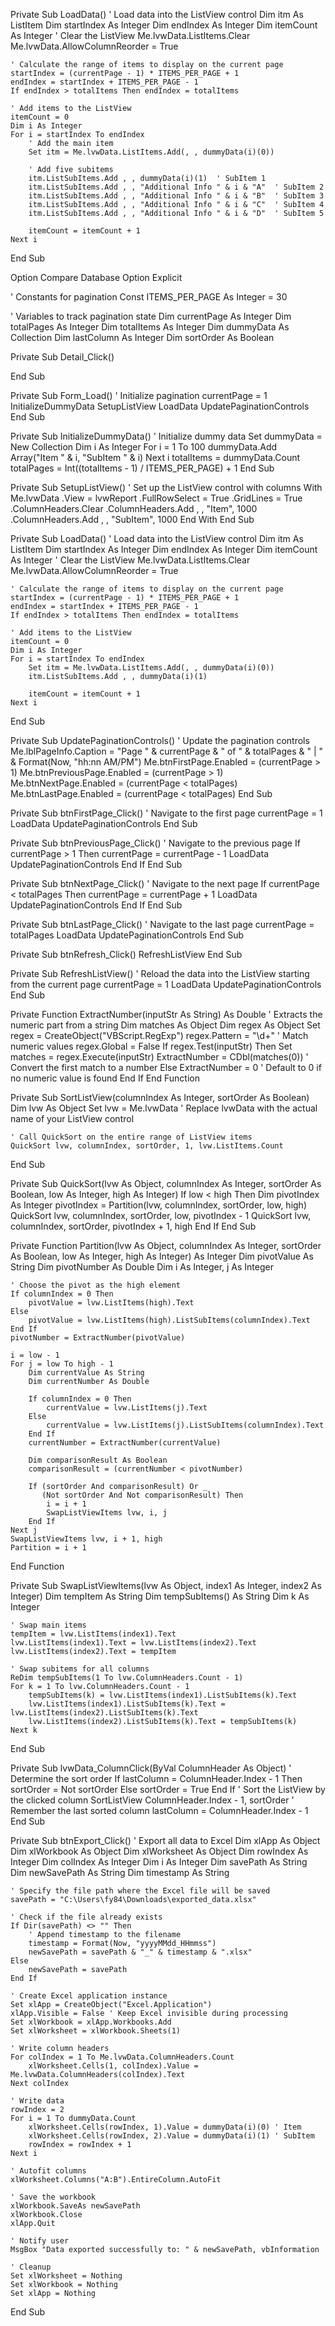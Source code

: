 Private Sub LoadData()
    ' Load data into the ListView control
    Dim itm As ListItem
    Dim startIndex As Integer
    Dim endIndex As Integer
    Dim itemCount As Integer
    ' Clear the ListView
    Me.lvwData.ListItems.Clear
    Me.lvwData.AllowColumnReorder = True

    ' Calculate the range of items to display on the current page
    startIndex = (currentPage - 1) * ITEMS_PER_PAGE + 1
    endIndex = startIndex + ITEMS_PER_PAGE - 1
    If endIndex > totalItems Then endIndex = totalItems

    ' Add items to the ListView
    itemCount = 0
    Dim i As Integer
    For i = startIndex To endIndex
        ' Add the main item
        Set itm = Me.lvwData.ListItems.Add(, , dummyData(i)(0))
        
        ' Add five subitems
        itm.ListSubItems.Add , , dummyData(i)(1)  ' SubItem 1
        itm.ListSubItems.Add , , "Additional Info " & i & "A"  ' SubItem 2
        itm.ListSubItems.Add , , "Additional Info " & i & "B"  ' SubItem 3
        itm.ListSubItems.Add , , "Additional Info " & i & "C"  ' SubItem 4
        itm.ListSubItems.Add , , "Additional Info " & i & "D"  ' SubItem 5

        itemCount = itemCount + 1
    Next i
End Sub



Option Compare Database
Option Explicit

' Constants for pagination
Const ITEMS_PER_PAGE As Integer = 30

' Variables to track pagination state
Dim currentPage As Integer
Dim totalPages As Integer
Dim totalItems As Integer
Dim dummyData As Collection
Dim lastColumn As Integer
Dim sortOrder As Boolean

Private Sub Detail_Click()

End Sub

Private Sub Form_Load()
    ' Initialize pagination
    currentPage = 1
    InitializeDummyData
    SetupListView
    LoadData
    UpdatePaginationControls
End Sub

Private Sub InitializeDummyData()
    ' Initialize dummy data
    Set dummyData = New Collection
    Dim i As Integer
    For i = 1 To 100
        dummyData.Add Array("Item " & i, "SubItem " & i)
    Next i
    totalItems = dummyData.Count
    totalPages = Int((totalItems - 1) / ITEMS_PER_PAGE) + 1
End Sub

Private Sub SetupListView()
    ' Set up the ListView control with columns
    With Me.lvwData
        .View = lvwReport
        .FullRowSelect = True
        .GridLines = True
        .ColumnHeaders.Clear
        .ColumnHeaders.Add , , "Item", 1000
        .ColumnHeaders.Add , , "SubItem", 1000
    End With
End Sub

Private Sub LoadData()
    ' Load data into the ListView control
    Dim itm As ListItem
    Dim startIndex As Integer
    Dim endIndex As Integer
    Dim itemCount As Integer
    ' Clear the ListView
    Me.lvwData.ListItems.Clear
    Me.lvwData.AllowColumnReorder = True
    
    ' Calculate the range of items to display on the current page
    startIndex = (currentPage - 1) * ITEMS_PER_PAGE + 1
    endIndex = startIndex + ITEMS_PER_PAGE - 1
    If endIndex > totalItems Then endIndex = totalItems
    
    ' Add items to the ListView
    itemCount = 0
    Dim i As Integer
    For i = startIndex To endIndex
        Set itm = Me.lvwData.ListItems.Add(, , dummyData(i)(0))
        itm.ListSubItems.Add , , dummyData(i)(1)
        
        itemCount = itemCount + 1
    Next i
End Sub

Private Sub UpdatePaginationControls()
    ' Update the pagination controls
    Me.lblPageInfo.Caption = "Page " & currentPage & " of " & totalPages & " | " & Format(Now, "hh:nn AM/PM")
    Me.btnFirstPage.Enabled = (currentPage > 1)
    Me.btnPreviousPage.Enabled = (currentPage > 1)
    Me.btnNextPage.Enabled = (currentPage < totalPages)
    Me.btnLastPage.Enabled = (currentPage < totalPages)
End Sub

Private Sub btnFirstPage_Click()
    ' Navigate to the first page
    currentPage = 1
    LoadData
    UpdatePaginationControls
End Sub

Private Sub btnPreviousPage_Click()
    ' Navigate to the previous page
    If currentPage > 1 Then
        currentPage = currentPage - 1
        LoadData
        UpdatePaginationControls
    End If
End Sub

Private Sub btnNextPage_Click()
    ' Navigate to the next page
    If currentPage < totalPages Then
        currentPage = currentPage + 1
        LoadData
        UpdatePaginationControls
    End If
End Sub

Private Sub btnLastPage_Click()
    ' Navigate to the last page
    currentPage = totalPages
    LoadData
    UpdatePaginationControls
End Sub

Private Sub btnRefresh_Click()
    RefreshListView
End Sub
 
Private Sub RefreshListView()
    ' Reload the data into the ListView starting from the current page
    currentPage = 1
    LoadData
    UpdatePaginationControls
End Sub

Private Function ExtractNumber(inputStr As String) As Double
    ' Extracts the numeric part from a string
    Dim matches As Object
    Dim regex As Object
    Set regex = CreateObject("VBScript.RegExp")
    regex.Pattern = "\d+" ' Match numeric values
    regex.Global = False
    If regex.Test(inputStr) Then
        Set matches = regex.Execute(inputStr)
        ExtractNumber = CDbl(matches(0)) ' Convert the first match to a number
    Else
        ExtractNumber = 0 ' Default to 0 if no numeric value is found
    End If
End Function
 
Private Sub SortListView(columnIndex As Integer, sortOrder As Boolean)
    Dim lvw As Object
    Set lvw = Me.lvwData ' Replace lvwData with the actual name of your ListView control
 
    ' Call QuickSort on the entire range of ListView items
    QuickSort lvw, columnIndex, sortOrder, 1, lvw.ListItems.Count
End Sub
 
Private Sub QuickSort(lvw As Object, columnIndex As Integer, sortOrder As Boolean, low As Integer, high As Integer)
    If low < high Then
        Dim pivotIndex As Integer
        pivotIndex = Partition(lvw, columnIndex, sortOrder, low, high)
        QuickSort lvw, columnIndex, sortOrder, low, pivotIndex - 1
        QuickSort lvw, columnIndex, sortOrder, pivotIndex + 1, high
    End If
End Sub
 
Private Function Partition(lvw As Object, columnIndex As Integer, sortOrder As Boolean, low As Integer, high As Integer) As Integer
    Dim pivotValue As String
    Dim pivotNumber As Double
    Dim i As Integer, j As Integer
 
    ' Choose the pivot as the high element
    If columnIndex = 0 Then
        pivotValue = lvw.ListItems(high).Text
    Else
        pivotValue = lvw.ListItems(high).ListSubItems(columnIndex).Text
    End If
    pivotNumber = ExtractNumber(pivotValue)
 
    i = low - 1
    For j = low To high - 1
        Dim currentValue As String
        Dim currentNumber As Double
 
        If columnIndex = 0 Then
            currentValue = lvw.ListItems(j).Text
        Else
            currentValue = lvw.ListItems(j).ListSubItems(columnIndex).Text
        End If
        currentNumber = ExtractNumber(currentValue)
 
        Dim comparisonResult As Boolean
        comparisonResult = (currentNumber < pivotNumber)
 
        If (sortOrder And comparisonResult) Or _
           (Not sortOrder And Not comparisonResult) Then
            i = i + 1
            SwapListViewItems lvw, i, j
        End If
    Next j
    SwapListViewItems lvw, i + 1, high
    Partition = i + 1
End Function
 
Private Sub SwapListViewItems(lvw As Object, index1 As Integer, index2 As Integer)
    Dim tempItem As String
    Dim tempSubItems() As String
    Dim k As Integer
 
    ' Swap main items
    tempItem = lvw.ListItems(index1).Text
    lvw.ListItems(index1).Text = lvw.ListItems(index2).Text
    lvw.ListItems(index2).Text = tempItem
 
    ' Swap subitems for all columns
    ReDim tempSubItems(1 To lvw.ColumnHeaders.Count - 1)
    For k = 1 To lvw.ColumnHeaders.Count - 1
        tempSubItems(k) = lvw.ListItems(index1).ListSubItems(k).Text
        lvw.ListItems(index1).ListSubItems(k).Text = lvw.ListItems(index2).ListSubItems(k).Text
        lvw.ListItems(index2).ListSubItems(k).Text = tempSubItems(k)
    Next k
End Sub
 
Private Sub lvwData_ColumnClick(ByVal ColumnHeader As Object)
    ' Determine the sort order
    If lastColumn = ColumnHeader.Index - 1 Then
        sortOrder = Not sortOrder
    Else
        sortOrder = True
    End If
    ' Sort the ListView by the clicked column
    SortListView ColumnHeader.Index - 1, sortOrder
    ' Remember the last sorted column
    lastColumn = ColumnHeader.Index - 1
End Sub

Private Sub btnExport_Click()
    ' Export all data to Excel
    Dim xlApp As Object
    Dim xlWorkbook As Object
    Dim xlWorksheet As Object
    Dim rowIndex As Integer
    Dim colIndex As Integer
    Dim i As Integer
    Dim savePath As String
    Dim newSavePath As String
    Dim timestamp As String

    ' Specify the file path where the Excel file will be saved
    savePath = "C:\Users\fy84\Downloads\exported_data.xlsx"

    ' Check if the file already exists
    If Dir(savePath) <> "" Then
        ' Append timestamp to the filename
        timestamp = Format(Now, "yyyyMMdd_HHmmss")
        newSavePath = savePath & "_" & timestamp & ".xlsx"
    Else
        newSavePath = savePath
    End If

    ' Create Excel application instance
    Set xlApp = CreateObject("Excel.Application")
    xlApp.Visible = False ' Keep Excel invisible during processing
    Set xlWorkbook = xlApp.Workbooks.Add
    Set xlWorksheet = xlWorkbook.Sheets(1)
    
    ' Write column headers
    For colIndex = 1 To Me.lvwData.ColumnHeaders.Count
        xlWorksheet.Cells(1, colIndex).Value = Me.lvwData.ColumnHeaders(colIndex).Text
    Next colIndex
    
    ' Write data
    rowIndex = 2
    For i = 1 To dummyData.Count
        xlWorksheet.Cells(rowIndex, 1).Value = dummyData(i)(0) ' Item
        xlWorksheet.Cells(rowIndex, 2).Value = dummyData(i)(1) ' SubItem
        rowIndex = rowIndex + 1
    Next i
    
    ' Autofit columns
    xlWorksheet.Columns("A:B").EntireColumn.AutoFit
    
    ' Save the workbook
    xlWorkbook.SaveAs newSavePath
    xlWorkbook.Close
    xlApp.Quit
    
    ' Notify user
    MsgBox "Data exported successfully to: " & newSavePath, vbInformation

    ' Cleanup
    Set xlWorksheet = Nothing
    Set xlWorkbook = Nothing
    Set xlApp = Nothing
End Sub

